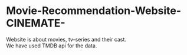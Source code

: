 # Movie-Recommendation-Website-CINEMATE-
Website is about movies, tv-series and their cast.
<br>
We have used TMDB api for the data.
